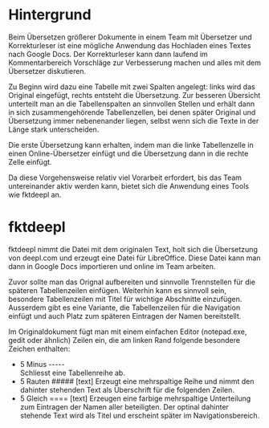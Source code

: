 ﻿# Hintergrund

Beim Übersetzen größerer Dokumente in einem Team mit Übersetzer und
Korrekturleser ist eine mögliche Anwendung das Hochladen eines Textes nach Google Docs. Der Korrekturleser kann dann laufend im
Kommentarbereich Vorschläge zur Verbesserung machen und alles mit
dem Übersetzer diskutieren.

Zu Beginn wird dazu eine Tabelle mit zwei Spalten angelegt: links wird das Original eingefügt, rechts entsteht die Übersetzung. Zur
besseren Übersicht unterteilt man an die Tabellenspalten an
sinnvollen Stellen und erhält dann in sich zusammengehörende
Tabellenzellen, bei denen später Original und Übersetzung immer nebenenander liegen, selbst wenn sich die Texte in der Länge stark unterscheiden.

Die erste Übersetzung kann erhalten, indem man die linke Tabellenzelle
in einen Online-Übersetzer einfügt und die Übersetzung dann in
die rechte Zelle einfügt.

Da diese Vorgehensweise relativ viel Vorarbeit erfordert, bis das
Team untereinander aktiv werden kann, bietet sich die Anwendung eines
Tools wie fktdeepl an.

# fktdeepl

fktdeepl nimmt die Datei mit dem originalen Text,
holt sich die Übersetzung von deepl.com und erzeugt eine Datei für
LibreOffice. Diese Datei kann man dann in Google Docs importieren
und online im Team arbeiten.

Zuvor sollte man das Orignal aufbereiten und sinnvolle Trennstellen
für die späteren Tabellenzeilen einfügen. Weiterhin kann es sinnvoll
sein, besondere Tabellenzeilen mit Titel für wichtige Abschnitte
einzufügen. Ausserdem gibt es eine Variante, die Tabellenzeilen für
die Navigation einfügt und auch Platz zum späteren Eintragen der Namen
bereitstellt.

Im Originaldokument fügt man mit einem einfachen Editor (notepad.exe,
gedit oder ähnlich) Zeilen ein, die am linken Rand folgende besondere
Zeichen enthalten:

- 5 Minus -----  
  Schliesst eine Tabellenreihe ab.
- 5 Rauten #####  [text]
  Erzeugt eine mehrspaltige Reihe und nimmt den dahinter stehenden
  Text als Überschrift für die folgenden Zeilen.
- 5 Gleich ==== [text]
  Erzeugen eine farbige mehrspaltige Unterteilung zum Eintragen
  der Namen aller beteiligten. Der optinal dahinter stehende Text
  wird als Titel und erscheint später im Navigationsbereich.
